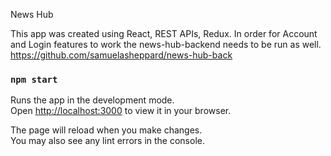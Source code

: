 News Hub

This app was created using React, REST APIs, Redux.
In order for Account and Login features to work the news-hub-backend needs to be run as well.
https://github.com/samuelasheppard/news-hub-back

### `npm start`

Runs the app in the development mode.\
Open [http://localhost:3000](http://localhost:3000) to view it in your browser.

The page will reload when you make changes.\
You may also see any lint errors in the console.
